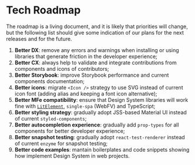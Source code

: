 # Tech Roadmap

The roadmap is a living document, and it is likely that priorities will change,
but the following list should give some indication of our plans for the next releases and for the future.

1. **Better DX**: remove any errors and warnings when installing or using libraries that generate friction in the developer experience;
2. **Better CX**: always help to validate and integrate contributions from components and icons of contributors;
3. **Better Storybook**: improve Storybook performance and current components documentation;
4. **Better icons**: migrate `<Icon />` strategy to use SVG instead of current icon font (adding alias and keeping a font icon alternative);
5. **Better MFe compatibility**: ensure that Design System libraries will work fine with [`LitElement`](https://github.com/PolymerLabs/lit-element-starter-ts/), `single-spa` (WebFV) and TypeScript;
6. **Better styling strategy**: gradually adopt JSS-based Material UI instead of current `styled-components`;
7. **Better autocompletion experience**: gradually add `prop-types` for all components for better developer experience;
8. **Better snapshot testing**: gradually adopt `react-test-renderer` instead of current `enzyme` for snapshot testing;
9. **Better code examples**: mantain boilerplates and code snippets showing how implement Design System in web projects.
